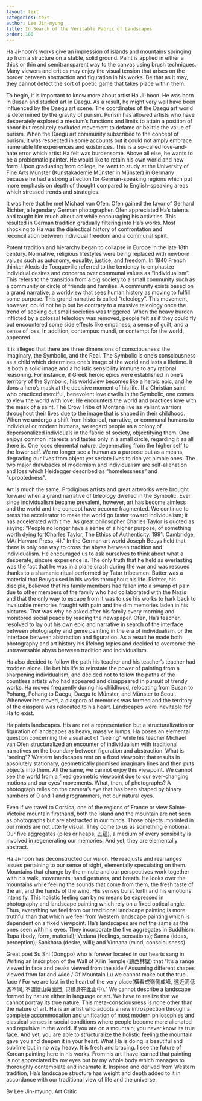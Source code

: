```yaml
---
layout: text
categories: text
author: Lee Jin-myung
title: In Search of the Veritable Fabric of Landscapes
order: 180
---
```


Ha Ji-hoon’s works give an impression of islands and mountains springing up from a structure on a stable, solid ground. Paint is applied in either a thick or thin and semitransparent way to the canvas using brush techniques. Many viewers and critics may enjoy the visual tension that arises on the border between abstraction and figuration in his works. Be that as it may, they cannot detect the sort of poetic game that takes place within them.

To begin, it is important to know more about artist Ha Ji-hoon. He was born in Busan and studied art in Daegu. As a result, he might very well have been influenced by the Daegu art scene. The coordinates of the Daegu art world is determined by the gravity of purism. Purism has allowed artists who have desperately explored a medium’s functions and limits to attain a position of honor but resolutely excluded movement to defame or belittle the value of purism. When the Daegu art community subscribed to the concept of purism, it was respected in some accounts but it could not amply embrace numerable life experiences and existences. This is a so-called love-and-hate error which artist Ha felt was burdensome. Above all else, he wants to be a problematic painter. He would like to retain his own world and new form. Upon graduating from college, he went to study at the University of Fine Arts Münster (Kunstakademie Münster in Münster) in Germany because he had a strong affection for German-speaking regions which put more emphasis on depth of thought compared to English-speaking areas which stressed trends and strategies.

It was here that he met Michael van Ofen. Ofen gained the favor of Gerhard Richter, a legendary German photographer. Ofen appreciated Ha’s talents and taught him much about art while encouraging his activities. This resulted in German tradition gradually filtering into Ha’s works. Most shocking to Ha was the dialectical history of confrontation and reconciliation between individual freedom and a communal spirit.

Potent tradition and hierarchy began to collapse in Europe in the late 18th century. Normative, religious lifestyles were being replaced with newborn values such as autonomy, equality, justice, and freedom. In 1840 French thinker Alexis de Tocqueville referred to the tendency to emphasize individual desires and concerns over communal values as “individualism”. This refers to the transition from a big society to a small community such as a community or circle of friends and families. A community exists based on a grand narrative, a worldview that sees human history as moving to fulfill some purpose. This grand narrative is called “teleology”. This movement, however, could not help but be contrary to a massive teleology once the trend of seeking out small societies was triggered. When the heavy burden inflicted by a colossal teleology was removed, people felt as if they could fly but encountered some side effects like emptiness, a sense of guilt, and a sense of loss. In addition, contempus mundi, or contempt for the world, appeared.

It is alleged that there are three dimensions of consciousness: the Imaginary, the Symbolic, and the Real. The Symbolic is one’s consciousness as a child which determines one’s image of the world and lasts a lifetime. It is both a solid image and a holistic sensibility immune to any rational reasoning. For instance, if Greek heroic epics were established in one’s territory of the Symbolic, his worldview becomes like a heroic epic, and he dons a hero’s mask at the decisive moment of his life. If a Christian saint who practiced merciful, benevolent love dwells in the Symbolic, one comes to view the world with love. He encounters the world and practices love with the mask of a saint. The Crow Tribe of Montana live as valiant warriors throughout their lives due to the image that is shaped in their childhood. When we undergo a shift from historical, narrative, or communal humans to individual or modern humans, we regard people as a colony of depersonalized individuals in the fabric of society, objectifying them. One enjoys common interests and tastes only in a small circle, regarding it as all there is. One loses elemental nature, degenerating from the higher self to the lower self. We no longer see a human as a purpose but as a means, degrading our lives from abject yet sedate lives to rich yet nimble ones. The two major drawbacks of modernism and individualism are self-alienation and loss which Heidegger described as “homelessness” and “uprootedness”.

Art is much the same. Prodigious artists and great artworks were brought forward when a grand narrative of teleology dwelled in the Symbolic. Ever since individualism became prevalent, however, art has become aimless and the world and the concept have become fragmented. We continue to press the accelerator to make the world go faster toward individualism; it has accelerated with time. As great philosopher Charles Taylor is quoted as saying: “People no longer have a sense of a higher purpose, of something worth dying for(Charles Taylor, The Ethics of Authenticity. 1991. Cambridge, MA: Harvard Press, 4).” In the German art world Joseph Beuys held that there is only one way to cross the abyss between tradition and individualism. He encouraged us to ask ourselves to think about what a desperate, sincere experience is. The only truth that he held as everlasting was the fact that he was in a plane crash during the war and was rescued thanks to a shamanic ritual performed by Tatar tribesmen. Butter was a material that Beuys used in his works throughout his life. Richter, his disciple, believed that his family members had fallen into a swamp of pain due to other members of the family who had collaborated with the Nazis and that the only way to escape from it was to use his works to hark back to invaluable memories fraught with pain and the dim memories laden in his pictures. That was why he asked after his family every morning and monitored social peace by reading the newspaper. Ofen, Ha’s teacher, resolved to lay out his own epic and narrative in search of the interface between photography and genre painting in the era of individualism, or the interface between abstraction and figuration. As a result he made both photography and art history his lifelong topics and decided to overcome the untraversable abyss between tradition and individualism.

Ha also decided to follow the path his teacher and his teacher’s teacher had trodden alone. He bet his life to reinstate the power of painting from a sharpening individualism, and decided not to follow the paths of the countless artists who had appeared and disappeared in pursuit of trendy works. Ha moved frequently during his childhood, relocating from Busan to Pohang, Pohang to Daegu, Daegu to Münster, and Münster to Seoul. Whenever he moved, a diaspora of memories was formed and the territory of the diaspora was relocated to his heart. Landscapes were inevitable for Ha to exist.

Ha paints landscapes. His are not a representation but a structuralization or figuration of landscapes as heavy, massive lumps. Ha poses an elemental question concerning the visual act of “seeing” while his teacher Michael van Ofen structuralized an encounter of individualism with traditional narratives on the boundary between figuration and abstraction. What is “seeing”? Western landscapes rest on a fixed viewpoint that results in absolutely stationary, geometrically promised imaginary lines and then puts objects into them. All the same, we cannot enjoy this viewpoint. We cannot see the world from a fixed geometric viewpoint due to our ever-changing motions and our eyes’ movements. What, then, of photographs? A photograph relies on the camera’s eye that has been shaped by binary numbers of 0 and 1 and programmers, not our natural eyes.

Even if we travel to Corsica, one of the regions of France or view Sainte-Victoire mountain firsthand, both the island and the mountain are not seen as photographs but are abstracted in our minds. Those objects imprinted in our minds are not utterly visual. They come to us as something emotional. Our five aggregates (piles or heaps, 五蘊), a medium of every sensibility is involved in regenerating our memories. And yet, they are elementally abstract.

Ha Ji-hoon has deconstructed our vision. He readjusts and rearranges issues pertaining to our sense of sight, elementally speculating on them. Mountains that change by the minute and our perspectives work together with his walk, movements, hand gestures, and breath. He looks over the mountains while feeling the sounds that come from them, the fresh taste of the air, and the hands of the wind. His senses burst forth and his emotions intensify. This holistic feeling can by no means be expressed in photography and landscape painting which rely on a fixed optical angle. Thus, everything we feel from our traditional landscape painting is more truthful than that which we feel from Western landscape painting which is dependent on a fixed viewpoint. Ha’s landscapes are not the same as the ones seen with his eyes. They incorporate the five aggregates in Buddhism: Rupa (body, form, material); Vedana (feelings, sensations); Sanna (ideas, perception); Sankhara (desire, will); and Vinnana (mind, consciousness).

Great poet Su Shi (Dongpo) who is forever located in our hearts sang in Writing an Inscription of the Wall of Xilin Temple (題西林壁) that “It’s a range viewed in face and peaks viewed from the side / Assuming different shapes viewed from far and wide / Of Mountain Lu we cannot make out the true face / For we are lost in the heart of the very place(橫看成嶺側成峰, 遠近高低各不同, 不識廬山眞面目, 只緣身在此山中).” We cannot describe a landscape formed by nature either in language or art. We have to realize that we cannot portray its true nature. This meta-consciousness is none other than the nature of art. Ha is an artist who adopts a new introspection through a complete accommodation and unification of most modern philosophies and classical senses in social conditions where people become more alienated and repulsive in the world. If you are on a mountain, you never know its true face. And yet, you are able to structuralize the holistic feeling the mountain gave you and deepen it in your heart. What Ha is doing is beautiful and sublime but in no way heavy. It is fresh and bracing. I see the future of Korean painting here in his works. From his art I have learned that painting is not appreciated by my eyes but by my whole body which manages to thoroughly contemplate and incarnate it. Inspired and derived from Western tradition, Ha’s landscape structure has weight and depth added to it in accordance with our traditional view of life and the universe.

By Lee Jin-myung, Art Critic
